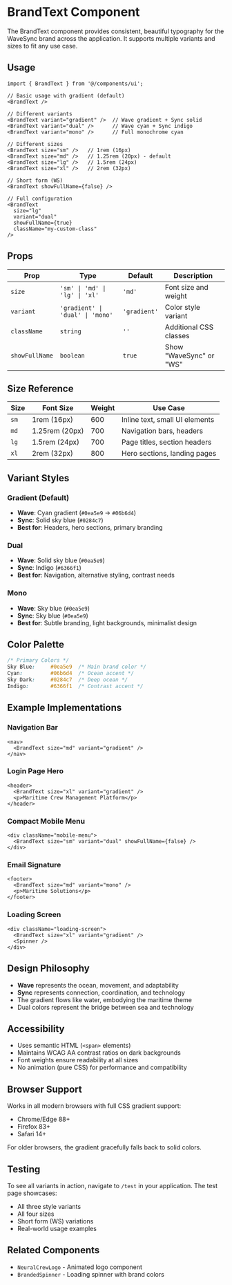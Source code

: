 # BrandText Component

The BrandText component provides consistent, beautiful typography for the WaveSync brand across the application. It supports multiple variants and sizes to fit any use case.

## Usage

```tsx
import { BrandText } from '@/components/ui';

// Basic usage with gradient (default)
<BrandText />

// Different variants
<BrandText variant="gradient" />  // Wave gradient + Sync solid
<BrandText variant="dual" />      // Wave cyan + Sync indigo
<BrandText variant="mono" />      // Full monochrome cyan

// Different sizes
<BrandText size="sm" />   // 1rem (16px)
<BrandText size="md" />   // 1.25rem (20px) - default
<BrandText size="lg" />   // 1.5rem (24px)
<BrandText size="xl" />   // 2rem (32px)

// Short form (WS)
<BrandText showFullName={false} />

// Full configuration
<BrandText 
  size="lg"
  variant="dual"
  showFullName={true}
  className="my-custom-class"
/>
```

## Props

| Prop | Type | Default | Description |
|------|------|---------|-------------|
| `size` | `'sm' \| 'md' \| 'lg' \| 'xl'` | `'md'` | Font size and weight |
| `variant` | `'gradient' \| 'dual' \| 'mono'` | `'gradient'` | Color style variant |
| `className` | `string` | `''` | Additional CSS classes |
| `showFullName` | `boolean` | `true` | Show "WaveSync" or "WS" |

## Size Reference

| Size | Font Size | Weight | Use Case |
|------|-----------|--------|----------|
| `sm` | 1rem (16px) | 600 | Inline text, small UI elements |
| `md` | 1.25rem (20px) | 700 | Navigation bars, headers |
| `lg` | 1.5rem (24px) | 700 | Page titles, section headers |
| `xl` | 2rem (32px) | 800 | Hero sections, landing pages |

## Variant Styles

### Gradient (Default)
- **Wave**: Cyan gradient (`#0ea5e9` → `#06b6d4`)
- **Sync**: Solid sky blue (`#0284c7`)
- **Best for**: Headers, hero sections, primary branding

### Dual
- **Wave**: Solid sky blue (`#0ea5e9`)
- **Sync**: Indigo (`#6366f1`)
- **Best for**: Navigation, alternative styling, contrast needs

### Mono
- **Wave**: Sky blue (`#0ea5e9`)
- **Sync**: Sky blue (`#0ea5e9`)
- **Best for**: Subtle branding, light backgrounds, minimalist design

## Color Palette

```css
/* Primary Colors */
Sky Blue:     #0ea5e9  /* Main brand color */
Cyan:         #06b6d4  /* Ocean accent */
Sky Dark:     #0284c7  /* Deep ocean */
Indigo:       #6366f1  /* Contrast accent */
```

## Example Implementations

### Navigation Bar
```tsx
<nav>
  <BrandText size="md" variant="gradient" />
</nav>
```

### Login Page Hero
```tsx
<header>
  <BrandText size="xl" variant="gradient" />
  <p>Maritime Crew Management Platform</p>
</header>
```

### Compact Mobile Menu
```tsx
<div className="mobile-menu">
  <BrandText size="sm" variant="dual" showFullName={false} />
</div>
```

### Email Signature
```tsx
<footer>
  <BrandText size="md" variant="mono" />
  <p>Maritime Solutions</p>
</footer>
```

### Loading Screen
```tsx
<div className="loading-screen">
  <BrandText size="xl" variant="gradient" />
  <Spinner />
</div>
```

## Design Philosophy

- **Wave** represents the ocean, movement, and adaptability
- **Sync** represents connection, coordination, and technology
- The gradient flows like water, embodying the maritime theme
- Dual colors represent the bridge between sea and technology

## Accessibility

- Uses semantic HTML (`<span>` elements)
- Maintains WCAG AA contrast ratios on dark backgrounds
- Font weights ensure readability at all sizes
- No animation (pure CSS) for performance and compatibility

## Browser Support

Works in all modern browsers with full CSS gradient support:
- Chrome/Edge 88+
- Firefox 83+
- Safari 14+

For older browsers, the gradient gracefully falls back to solid colors.

## Testing

To see all variants in action, navigate to `/test` in your application. The test page showcases:
- All three style variants
- All four sizes
- Short form (WS) variations
- Real-world usage examples

## Related Components

- `NeuralCrewLogo` - Animated logo component
- `BrandedSpinner` - Loading spinner with brand colors

